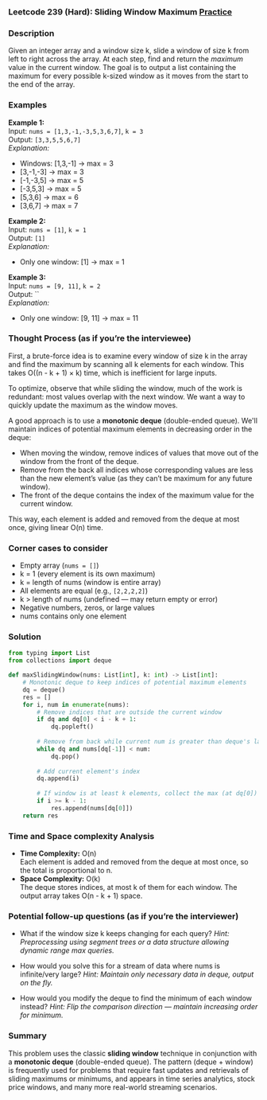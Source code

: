 ### Leetcode 239 (Hard): Sliding Window Maximum [Practice](https://leetcode.com/problems/sliding-window-maximum)

### Description  
Given an integer array and a window size k, slide a window of size k from left to right across the array. At each step, find and return the *maximum* value in the current window. The goal is to output a list containing the maximum for every possible k-sized window as it moves from the start to the end of the array.

### Examples  

**Example 1:**  
Input: `nums = [1,3,-1,-3,5,3,6,7]`, `k = 3`  
Output: `[3,3,5,5,6,7]`  
*Explanation:*
- Windows: [1,3,-1] → max = 3  
- [3,-1,-3] → max = 3  
- [-1,-3,5] → max = 5  
- [-3,5,3] → max = 5  
- [5,3,6] → max = 6  
- [3,6,7] → max = 7  

**Example 2:**  
Input: `nums = [1]`, `k = 1`  
Output: `[1]`  
*Explanation:*
- Only one window: [1] → max = 1  

**Example 3:**  
Input: `nums = [9, 11]`, `k = 2`  
Output: ``  
*Explanation:*
- Only one window: [9, 11] → max = 11  

### Thought Process (as if you’re the interviewee)  
First, a brute-force idea is to examine every window of size k in the array and find the maximum by scanning all k elements for each window. This takes O((n - k + 1) × k) time, which is inefficient for large inputs.

To optimize, observe that while sliding the window, much of the work is redundant: most values overlap with the next window. We want a way to quickly update the maximum as the window moves.

A good approach is to use a **monotonic deque** (double-ended queue). We'll maintain indices of potential maximum elements in decreasing order in the deque:
- When moving the window, remove indices of values that move out of the window from the front of the deque.
- Remove from the back all indices whose corresponding values are less than the new element’s value (as they can’t be maximum for any future window).
- The front of the deque contains the index of the maximum value for the current window.

This way, each element is added and removed from the deque at most once, giving linear O(n) time.

### Corner cases to consider  
- Empty array (`nums = []`)
- k = 1 (every element is its own maximum)
- k = length of nums (window is entire array)
- All elements are equal (e.g., `[2,2,2,2]`)
- k > length of nums (undefined — may return empty or error)
- Negative numbers, zeros, or large values
- nums contains only one element

### Solution

```python
from typing import List
from collections import deque

def maxSlidingWindow(nums: List[int], k: int) -> List[int]:
    # Monotonic deque to keep indices of potential maximum elements
    dq = deque()
    res = []
    for i, num in enumerate(nums):
        # Remove indices that are outside the current window
        if dq and dq[0] < i - k + 1:
            dq.popleft()
        
        # Remove from back while current num is greater than deque's last index value
        while dq and nums[dq[-1]] < num:
            dq.pop()
        
        # Add current element's index
        dq.append(i)
        
        # If window is at least k elements, collect the max (at dq[0])
        if i >= k - 1:
            res.append(nums[dq[0]])
    return res
```

### Time and Space complexity Analysis  

- **Time Complexity:** O(n)  
  Each element is added and removed from the deque at most once, so the total is proportional to n.
- **Space Complexity:** O(k)  
  The deque stores indices, at most k of them for each window. The output array takes O(n - k + 1) space.

### Potential follow-up questions (as if you’re the interviewer)  

- What if the window size k keeps changing for each query?
  *Hint: Preprocessing using segment trees or a data structure allowing dynamic range max queries.*

- How would you solve this for a stream of data where nums is infinite/very large?
  *Hint: Maintain only necessary data in deque, output on the fly.*

- How would you modify the deque to find the minimum of each window instead?
  *Hint: Flip the comparison direction — maintain increasing order for minimum.*

### Summary  
This problem uses the classic **sliding window** technique in conjunction with a **monotonic deque** (double-ended queue). The pattern (deque + window) is frequently used for problems that require fast updates and retrievals of sliding maximums or minimums, and appears in time series analytics, stock price windows, and many more real-world streaming scenarios.